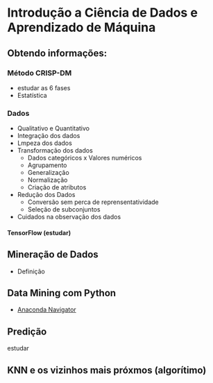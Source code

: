 # Introdução a Ciência de Dados e Aprendizado de Máquina

## Obtendo informações:
### Método CRISP-DM
* estudar as 6 fases
* Estatística

### Dados
* Qualitativo e Quantitativo
* Integração dos dados
* Lmpeza dos dados
* Transformação dos dados
  * Dados categóricos x Valores numéricos
  * Agrupamento
  * Generalização 
  * Normalização
  * Criação de atributos
* Redução dos Dados
  * Conversão sem perca de reprensentatividade
  * Seleção de subconjuntos
* Cuidados na observação dos dados

#### TensorFlow (estudar)

## Mineração de Dados
* Definição

## Data Mining com Python
* [Anaconda Navigator](https://docs.anaconda.com/anaconda/navigator/getting-started/ "Getting started with Navigator")

## Predição
estudar

## KNN e os vizinhos mais próxmos (algorítimo)
